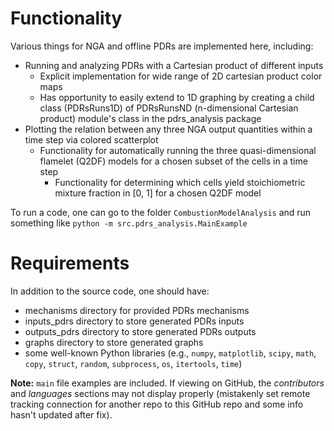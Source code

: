 # Functionality

Various things for NGA and offline PDRs are implemented here, including:
- Running and analyzing PDRs with a Cartesian product of different inputs
    - Explicit implementation for wide range of 2D cartesian product color maps
    - Has opportunity to easily extend to 1D graphing by creating a child class (PDRsRuns1D) of PDRsRunsND (n-dimensional Cartesian product) module's class in the pdrs_analysis package
- Plotting the relation between any three NGA output quantities within a time step via colored scatterplot
    - Functionality for automatically running the three quasi-dimensional flamelet (Q2DF) models for a chosen subset of the cells in a time step
        - Functionality for determining which cells yield stoichiometric mixture fraction in [0, 1] for a chosen Q2DF model

To run a code, one can go to the folder `CombustionModelAnalysis` and run something like `python -m src.pdrs_analysis.MainExample`

# Requirements

In addition to the source code, one should have:
- mechanisms directory for provided PDRs mechanisms
- inputs_pdrs directory to store generated PDRs inputs
- outputs_pdrs directory to store generated PDRs outputs
- graphs directory to store generated graphs
- some well-known Python libraries (e.g., `numpy`, `matplotlib`, `scipy`, `math`, `copy`, `struct`, `random`, `subprocess`, `os`, `itertools`, `time`)

**Note:** `main` file examples are included. If viewing on GitHub, the *contributors* and *languages* sections may not display properly (mistakenly set remote tracking connection for another repo to this GitHub repo and some info hasn't updated after fix).